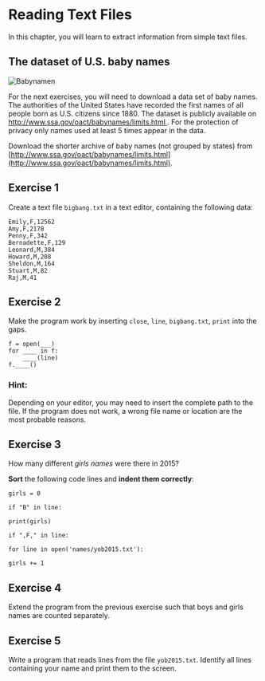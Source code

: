 
# Reading Text Files

In this chapter, you will learn to extract information from simple text files.

## The dataset of U.S. baby names

![Babynamen](../images/baby.png)

For the next exercises, you will need to download a data set of baby names.
The authorities of the United States have recorded the first names of all people born as U.S. citizens since 1880. The dataset is publicly available on [http://www.ssa.gov/oact/babynames/limits.html
](http://www.ssa.gov/oact/babynames/limits.html). For the protection of privacy only names used at least 5 times appear in the data.

Download the shorter archive of baby names (not grouped by states) from [http://www.ssa.gov/oact/babynames/limits.html](http://www.ssa.gov/oact/babynames/limits.html).

## Exercise 1

Create a text file `bigbang.txt` in a text editor, containing the following data:

    Emily,F,12562
    Amy,F,2178
    Penny,F,342
    Bernadette,F,129
    Leonard,M,384
    Howard,M,208
    Sheldon,M,164
    Stuart,M,82
    Raj,M,41



## Exercise 2

Make the program work by inserting `close`, `line`, `bigbang.txt`, `print` into the gaps.

    f = open(___)
    for ____ in f:
        ____(line)
    f.____()

### Hint:

Depending on your editor, you may need to insert the complete path to the file. If the program does not work, a wrong file name or location are the most probable reasons.


## Exercise 3

How many different *girls names* were there in 2015?

**Sort** the following code lines and **indent them correctly**:

    girls = 0

    if "B" in line:

    print(girls)

    if ",F," in line:

    for line in open('names/yob2015.txt'):

    girls += 1


## Exercise 4

Extend the program from the previous exercise such that boys and girls names are counted separately.


## Exercise 5

Write a program that reads lines from the file `yob2015.txt`. Identify all lines containing your name and print them to the screen.
